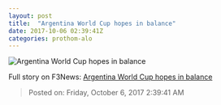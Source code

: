 ```yaml
---
layout: post
title:  "Argentina World Cup hopes in balance"
date: 2017-10-06 02:39:41Z
categories: prothom-alo
---
```


![Argentina World Cup hopes in balance](http://en.prothom-alo.com/contents/cache/images/1200x630x1/uploads/media/2017/10/06/61db2fe5834aa6ceb2e473fee5d53553-Argentina.jpg?jadewits_media_id=151201)




Full story on F3News: [Argentina World Cup hopes in balance](http://www.f3nws.com/n/ufNdSG)

> Posted on: Friday, October 6, 2017 2:39:41 AM
